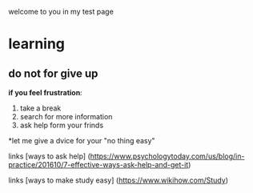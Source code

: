 welcome to you in my test page 
# learning 


## do not for give up

**if you feel frustration**:

1. take a break
1. search for more information 
1. ask help form your frinds

*let me give  a dvice for your "no thing easy"

links [ways to ask help] (https://www.psychologytoday.com/us/blog/in-practice/201610/7-effective-ways-ask-help-and-get-it) 

links [ways to make study easy] (https://www.wikihow.com/Study) 